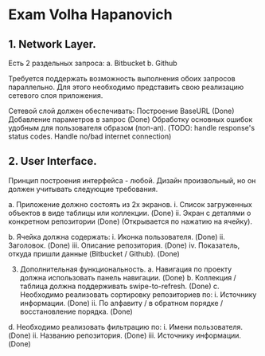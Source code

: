 # Exam Volha Hapanovich 



## 1. Network Layer.
Есть 2 раздельных запроса:
a. Bitbucket
b. Github

Требуется поддержать возможность выполнения обоих запросов параллельно.
Для этого необходимо представить свою реализацию сетевого слоя приложения.

Сетевой слой должен обеспечивать:
Построение BaseURL (Done)
Добавление параметров в запрос (Done)
Обработку основных ошибок удобным для пользователя образом (поп-ап). (TODO: handle response's status codes. Handle no/bad internet connection)
## 2. User Interface.
Принцип построения интерфейса - любой.
Дизайн произвольный, но он должен учитывать следующие требования.

a. Приложение должно состоять из 2х экранов.
i. Список загруженных объектов в виде таблицы или коллекции. (Done)
ii. Экран с деталями о конкретном репозитории (Done)
(Открывается по нажатию на ячейку).

b. Ячейка должна содержать:
i. Иконка пользователя. (Done)
ii. Заголовок. (Done)
iii. Описание репозитория. (Done)
iv. Показатель, откуда пришли данные (Bitbucket / Github). (Done)

3. Дополнительная функциональность.
a. Навигация по проекту должна использовать панель навигации. (Done)
b. Коллекция / таблица должна поддерживать swipe-to-refresh. (Done)
c. Необходимо реализовать сортировку репозиториев по:
i. Источнику информации. (Done)
ii. По алфавиту / в обратном порядке / восстановление порядка. (Done)

d. Необходимо реализовать фильтрацию по:
i. Имени пользователя. (Done)
ii. Названию репозитория. (Done)
iii. Источнику информации. (Done)

